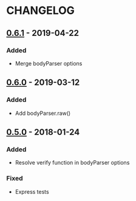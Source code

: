 # CHANGELOG
## [0.6.1] - 2019-04-22
### Added
- Merge bodyParser options

[0.6.1]: https://github.com/kata-ai/merapi-plugin-express/compare/v0.6.0...v0.6.1

## [0.6.0] - 2019-03-12
### Added
- Add bodyParser.raw()

[0.6.0]: https://github.com/kata-ai/merapi-plugin-express/compare/v0.5.0...v0.6.0

## [0.5.0] - 2018-01-24
### Added
- Resolve verify function in bodyParser options

### Fixed
- Express tests

[0.5.0]: https://github.com/kata-ai/merapi-plugin-express/compare/v0.4.0...v0.5.0
